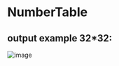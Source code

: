 # NumberTable
## output example 32*32:
![image](https://github.com/RGMCode/NumberTable/assets/90555783/1418c4f5-044f-456c-93ce-65473f0870f6)

